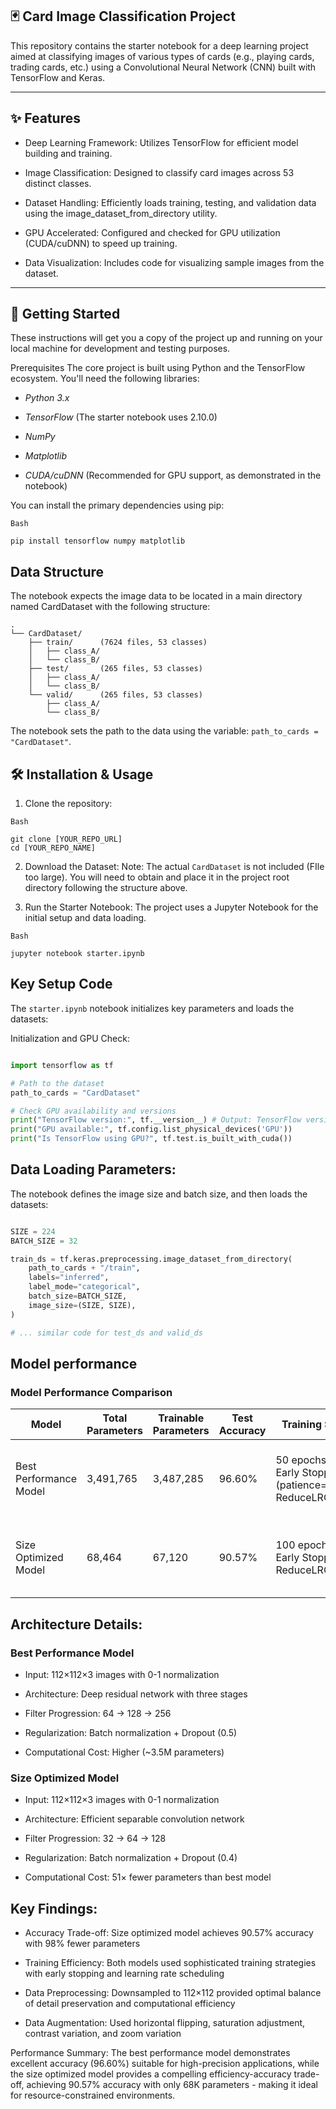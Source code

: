 ## 🃏 Card Image Classification Project
This repository contains the starter notebook for a deep learning project aimed at classifying images of various types of cards (e.g., playing cards, trading cards, etc.) using a Convolutional Neural Network (CNN) built with TensorFlow and Keras.

---

## ✨ Features
* Deep Learning Framework: Utilizes TensorFlow for efficient model building and training.

* Image Classification: Designed to classify card images across 53 distinct classes.

* Dataset Handling: Efficiently loads training, testing, and validation data using the image_dataset_from_directory utility.

* GPU Accelerated: Configured and checked for GPU utilization (CUDA/cuDNN) to speed up training.

* Data Visualization: Includes code for visualizing sample images from the dataset.
  
---

## 🚀 Getting Started
These instructions will get you a copy of the project up and running on your local machine for development and testing purposes.

Prerequisites
The core project is built using Python and the TensorFlow ecosystem. You'll need the following libraries:

* *Python 3.x*

* *TensorFlow* (The starter notebook uses 2.10.0)

* *NumPy*

* *Matplotlib*

* *CUDA/cuDNN* (Recommended for GPU support, as demonstrated in the notebook)

You can install the primary dependencies using pip:

```
Bash

pip install tensorflow numpy matplotlib
```

## Data Structure

The notebook expects the image data to be located in a main directory named CardDataset with the following structure:

```
.
└── CardDataset/
    ├── train/      (7624 files, 53 classes)
    │   ├── class_A/
    │   └── class_B/
    ├── test/       (265 files, 53 classes)
    │   ├── class_A/
    │   └── class_B/
    └── valid/      (265 files, 53 classes)
        ├── class_A/
        └── class_B/
```
The notebook sets the path to the data using the variable: `path_to_cards = "CardDataset"`.

## 🛠 Installation & Usage
1. Clone the repository:

```
Bash

git clone [YOUR_REPO_URL]
cd [YOUR_REPO_NAME]
```

2. Download the Dataset:
Note: The actual `CardDataset` is not included (FIle too large). You will need to obtain and place it in the project root directory following the structure above.

3. Run the Starter Notebook:
The project uses a Jupyter Notebook for the initial setup and data loading.

```
Bash

jupyter notebook starter.ipynb
```

## Key Setup Code
The `starter.ipynb` notebook initializes key parameters and loads the datasets:

Initialization and GPU Check:

```Python

import tensorflow as tf

# Path to the dataset
path_to_cards = "CardDataset"

# Check GPU availability and versions
print("TensorFlow version:", tf.__version__) # Output: TensorFlow version: 2.10.0
print("GPU available:", tf.config.list_physical_devices('GPU'))
print("Is TensorFlow using GPU?", tf.test.is_built_with_cuda())
```

## Data Loading Parameters:

The notebook defines the image size and batch size, and then loads the datasets:

```Python

SIZE = 224
BATCH_SIZE = 32

train_ds = tf.keras.preprocessing.image_dataset_from_directory(
    path_to_cards + "/train",
    labels="inferred",
    label_mode="categorical",
    batch_size=BATCH_SIZE,
    image_size=(SIZE, SIZE),
)

# ... similar code for test_ds and valid_ds
```

## Model performance

### Model Performance Comparison

| Model                  | Total Parameters | Trainable Parameters | Test Accuracy | Training Strategy                                    | Key Features                                                                 |
|-------------------------|-----------------|----------------------|---------------|------------------------------------------------------|-------------------------------------------------------------------------------|
| Best Performance Model  | 3,491,765       | 3,487,285            | 96.60%        | 50 epochs max, Early Stopping (patience=5), ReduceLROnPlateau | Residual blocks (64→128→256), BatchNorm, Dropout (0.5), Global Average Pooling |
| Size Optimized Model    | 68,464          | 67,120               | 90.57%        | 100 epochs max, Early Stopping, ReduceLROnPlateau    | SeparableConv2D, Reduced filters (32→64→128), Dropout (0.4), Efficient residual blocks |


## Architecture Details:
### Best Performance Model
* Input: 112×112×3 images with 0-1 normalization

* Architecture: Deep residual network with three stages

* Filter Progression: 64 → 128 → 256

* Regularization: Batch normalization + Dropout (0.5)

* Computational Cost: Higher (~3.5M parameters)

### Size Optimized Model
* Input: 112×112×3 images with 0-1 normalization

* Architecture: Efficient separable convolution network

* Filter Progression: 32 → 64 → 128

* Regularization: Batch normalization + Dropout (0.4)

* Computational Cost: 51× fewer parameters than best model

## Key Findings:
* Accuracy Trade-off: Size optimized model achieves 90.57% accuracy with 98% fewer parameters

* Training Efficiency: Both models used sophisticated training strategies with early stopping and learning rate scheduling

* Data Preprocessing: Downsampled to 112×112 provided optimal balance of detail preservation and computational efficiency

* Data Augmentation: Used horizontal flipping, saturation adjustment, contrast variation, and zoom variation

Performance Summary:
The best performance model demonstrates excellent accuracy (96.60%) suitable for high-precision applications, while the size optimized model provides a compelling efficiency-accuracy trade-off, achieving 90.57% accuracy with only 68K parameters - making it ideal for resource-constrained environments.
